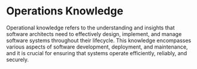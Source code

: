 # Operations Knowledge

Operational knowledge refers to the understanding and insights that software architects need to effectively design, implement, and manage software systems throughout their lifecycle. This knowledge encompasses various aspects of software development, deployment, and maintenance, and it is crucial for ensuring that systems operate efficiently, reliably, and securely.
